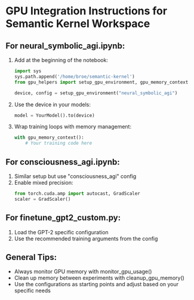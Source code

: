 
# GPU Integration Instructions for Semantic Kernel Workspace

## For neural_symbolic_agi.ipynb:
1. Add at the beginning of the notebook:
   ```python
   import sys
   sys.path.append('/home/broe/semantic-kernel')
   from gpu_helpers import setup_gpu_environment, gpu_memory_context

   device, config = setup_gpu_environment("neural_symbolic_agi")
   ```

2. Use the device in your models:
   ```python
   model = YourModel().to(device)
   ```

3. Wrap training loops with memory management:
   ```python
   with gpu_memory_context():
       # Your training code here
   ```

## For consciousness_agi.ipynb:
1. Similar setup but use "consciousness_agi" config
2. Enable mixed precision:
   ```python
   from torch.cuda.amp import autocast, GradScaler
   scaler = GradScaler()
   ```

## For finetune_gpt2_custom.py:
1. Load the GPT-2 specific configuration
2. Use the recommended training arguments from the config

## General Tips:
- Always monitor GPU memory with monitor_gpu_usage()
- Clean up memory between experiments with cleanup_gpu_memory()
- Use the configurations as starting points and adjust based on your specific needs
